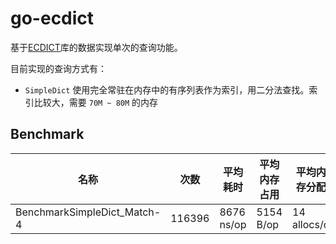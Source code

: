 go-ecdict
===

基于[ECDICT](https://github.com/skywind3000/ECDICT)库的数据实现单次的查询功能。

目前实现的查询方式有：

+ `SimpleDict` 使用完全常驻在内存中的有序列表作为索引，用二分法查找。索引比较大，需要 `70M ~ 80M`
  的内存

## Benchmark

| 名称 | 次数 | 平均耗时 | 平均内存占用 | 平均内存分配 |
|--- |--- |--- |--- |--- |
|BenchmarkSimpleDict_Match-4 |116396 |8676 ns/op |5154 B/op |14 allocs/o |
